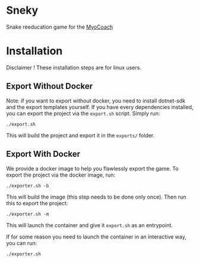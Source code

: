 # Sneky
Snake reeducation game for the [MyoCoach](https://orthopus.com/en/myocoach/)

# Installation

Disclaimer ! These installation steps are for linux users.

## Export Without Docker

Note: if you want to export without docker, you need to install dotnet-sdk and the export templates yourself.
If you have every dependencies installed, you can export the project via the `export.sh` script.
Simply run:
```
./export.sh
```
This will build the project and export it in the `exports/` folder.

## Export With Docker

We provide a docker image to help you flawlessly export the game.
To export the project via the docker image, run:
```
./exporter.sh -b
```
This will build the image (this step needs to be done only once).
Then run this to export the project:
```
./exporter.sh -m
```
This will launch the container and give it `export.sh` as an entrypoint.

If for some reason you need to launch the container in an interactive way, you can run:
```
./exporter.sh
```
